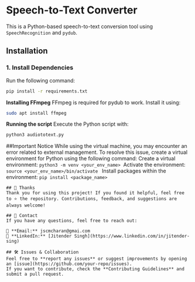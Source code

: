 
# Speech-to-Text Converter

This is a Python-based speech-to-text conversion tool using `SpeechRecognition` and `pydub`.

## Installation

### 1. Install Dependencies
Run the following command:
```bash
pip install -r requirements.txt
```
**Installing FFmpeg**
FFmpeg is required for pydub to work. Install it using:
```bash
sudo apt install ffmpeg
```
**Running the script**
Execute the Python script with:
```bash
python3 audiototext.py
```
##Important Notice
While using the virtual machine, you may encounter an error related to external management. To resolve this issue, create a virtual environment for Python using the following command:
Create a virtual environment:
```python3 -m venv <your_env_name>``` 
Activate the environment:
 ```source <your_env_name>/bin/activate ```
Install packages within the environment:
```pip install <package_name> ```
```
## 🙏 Thanks  
Thank you for using this project! If you found it helpful, feel free to ⭐ the repository. Contributions, feedback, and suggestions are always welcome!  

## 📧 Contact  
If you have any questions, feel free to reach out:  

📩 **Email:** jscmcharan@gmai.com  
🔗 **LinkedIn:** [Jitender Singh](https://www.linkedin.com/in/jitender-sing)  

## 🛠 Issues & Collaboration  
Feel free to **report any issues** or suggest improvements by opening an [issue](https://github.com/your-repo/issues).  
If you want to contribute, check the **Contributing Guidelines** and submit a pull request.  
